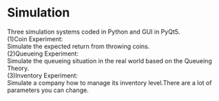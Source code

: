 # Simulation
Three simulation systems coded in Python and GUI in PyQt5.<br/>
(1)Coin Experiment:<br/>
Simulate the expected return from throwing coins.<br/>
(2)Queueing Experiment:<br/>
Simulate the queueing situation in the real world based on the Queueing Theory.<br/>
(3)Inventory Experiment:<br/>
Simulate a company how to manage its inventory level.There are a lot of parameters you can change.<br/>
